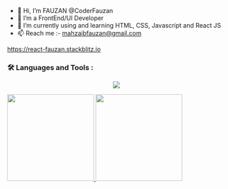 - 👋 Hi, I’m FAUZAN @CoderFauzan
- 👀 I’m a FrontEnd/UI Developer
- 🌱 I’m currently using and learning HTML, CSS, Javascript and React JS
- 📫 Reach me :- mahzaibfauzan@gmail.com

https://react-fauzan.stackblitz.io

### :hammer_and_wrench: Languages and Tools :

<p align="center">
  <a href="https://skillicons.dev">
    <img src="https://skillicons.dev/icons?i=html,css,js,sass,bootstrap,react,github,vscode" />
  </a>
</p>

<a href="https://github.com/coderfauzan">
  <img height="200em" src="https://github-readme-stats.vercel.app/api?username=coderfauzan&theme=buefy&show_icons=true" />
  <img height="200em" src="https://github-readme-stats.vercel.app/api/top-langs/?username=coderfauzan&theme=algolia&layout=compact&exclude_repo=Covid-19-DATA-Analysis" />
</a>















<!---
CoderFauzan/CoderFauzan is a ✨ special ✨ repository because its `README.md` (this file) appears on your GitHub profile.
You can click the Preview link to take a look at your changes.
--->
